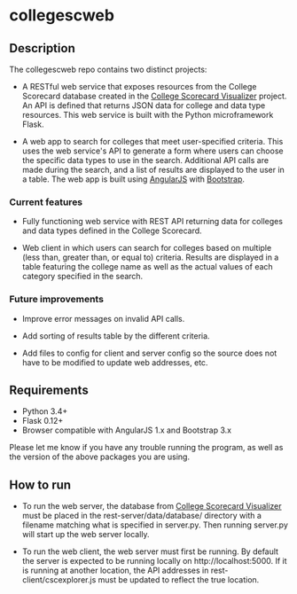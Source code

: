 # collegescweb

## Description

The collegescweb repo contains two distinct projects:

* A RESTful web service that exposes resources from the College Scorecard database created in the [College Scorecard Visualizer](https://github.com/sacline/collegescvis) project. An API is defined that returns JSON data for college and data type resources. This web service is built with the Python microframework Flask.

* A web app to search for colleges that meet user-specified criteria. This uses the web service's API to generate a form where users can choose the specific data types to use in the search. Additional API calls are made during the search, and a list of results are displayed to the user in a table. The web app is built using [AngularJS](https://angularjs.org) with [Bootstrap](https://getbootstrap.com).

### Current features
* Fully functioning web service with REST API returning data for colleges and data types defined in the College Scorecard.

* Web client in which users can search for colleges based on multiple (less than, greater than, or equal to) criteria. Results are displayed in a table featuring the college name as well as the actual values of each category specified in the search.

### Future improvements
* Improve error messages on invalid API calls.

* Add sorting of results table by the different criteria.

* Add files to config for client and server config so the source does not have to be modified to update web addresses, etc.

## Requirements
* Python 3.4+
* Flask 0.12+
* Browser compatible with AngularJS 1.x and Bootstrap 3.x

Please let me know if you have any trouble running the program, as well as the version of the above packages you are using.

## How to run
* To run the web server, the database from [College Scorecard Visualizer](https://github.com/sacline/collegescvis) must be placed in the rest-server/data/database/ directory with a filename matching what is specified in server.py. Then running server.py will start up the web server locally.

* To run the web client, the web server must first be running. By default the server is expected to be running locally on http://localhost:5000. If it is running at another location, the API addresses in rest-client/cscexplorer.js must be updated to reflect the true location.
